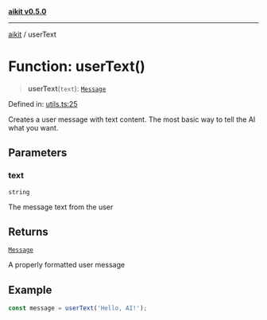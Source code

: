 [**aikit v0.5.0**](../README.md)

---

[aikit](../README.md) / userText

# Function: userText()

> **userText**(`text`): [`Message`](../interfaces/Message.md)

Defined in: [utils.ts:25](https://github.com/chinmaymk/aikit/blob/main/src/utils.ts#L25)

Creates a user message with text content.
The most basic way to tell the AI what you want.

## Parameters

### text

`string`

The message text from the user

## Returns

[`Message`](../interfaces/Message.md)

A properly formatted user message

## Example

```typescript
const message = userText('Hello, AI!');
```
